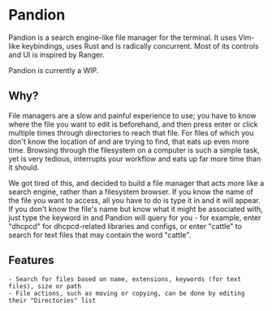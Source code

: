 # Pandion
Pandion is a search engine-like file manager for the terminal. It uses Vim-like keybindings, uses Rust and is radically concurrent. Most of its controls and UI is inspired by Ranger.

Pandion is currently a WIP.

## Why?
File managers are a slow and painful experience to use; you have to know where the file you want to edit is beforehand, and then press enter or click multiple times through directories to reach that file. For files of which you don't know the location of and are trying to find, that eats up even more time. Browsing through the filesystem on a computer is such a simple task, yet is very tedious, interrupts your workflow and eats up far more time than it should.

We got tired of this, and decided to build a file manager that acts more like a search engine, rather than a filesystem browser. If you know the name of the file you want to access, all you have to do is type it in and it will appear. If you don't know the file's name but know what it might be associated with, just type the keyword in and Pandion will query for you - for example, enter "dhcpcd" for dhcpcd-related libraries and configs, or enter "cattle" to search for text files that may contain the word "cattle".

## Features
	- Search for files based on name, extensions, keywords (for text files), size or path
	- File actions, such as moving or copying, can be done by editing their "Directories" list
